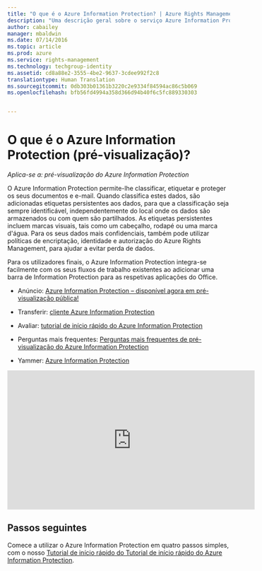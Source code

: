 ```yaml
---
title: "O que é o Azure Information Protection? | Azure Rights Management"
description: "Uma descrição geral sobre o serviço Azure Information Protection, agora em pré-visualização"
author: cabailey
manager: mbaldwin
ms.date: 07/14/2016
ms.topic: article
ms.prod: azure
ms.service: rights-management
ms.technology: techgroup-identity
ms.assetid: cd8a88e2-3555-4be2-9637-3cdee992f2c8
translationtype: Human Translation
ms.sourcegitcommit: 0db303b01361b3220c2e9334f84594ac86c5b069
ms.openlocfilehash: bfb56fd4994a358d366d94b40f6c5fc889330303


---
```


# O que é o Azure Information Protection (pré-visualização)?

*Aplica-se a: pré-visualização do Azure Information Protection*

O Azure Information Protection permite-lhe classificar, etiquetar e proteger os seus documentos e e-mail. Quando classifica estes dados, são adicionadas etiquetas persistentes aos dados, para que a classificação seja sempre identificável, independentemente do local onde os dados são armazenados ou com quem são partilhados. As etiquetas persistentes incluem marcas visuais, tais como um cabeçalho, rodapé ou uma marca d'água. Para os seus dados mais confidenciais, também pode utilizar políticas de encriptação, identidade e autorização do Azure Rights Management, para ajudar a evitar perda de dados. 

Para os utilizadores finais, o Azure Information Protection integra-se facilmente com os seus fluxos de trabalho existentes ao adicionar uma barra de Information Protection para as respetivas aplicações do Office. 

- Anúncio: [Azure Information Protection – disponível agora em pré-visualização pública!](https://blogs.technet.microsoft.com/enterprisemobility/2016/07/12/azure-information-protection-public-preview-available-now/)

- Transferir: [cliente Azure Information Protection](https://www.microsoft.com/en-us/download/details.aspx?id=53018)

- Avaliar: [tutorial de início rápido do Azure Information Protection](infoprotect-quick-start-tutorial.md) 

- Perguntas mais frequentes: [Perguntas mais frequentes de pré-visualização do Azure Information Protection](faq.md)

- Yammer: [Azure Information Protection](https://www.yammer.com/askipteam/#/threads/inGroup?type=in_group&feedId=8652489&view=all)


<iframe width="560" height="315" src="https://www.youtube.com/embed/N9Ip0m6d3G0" frameborder="0" allowfullscreen></iframe>

## Passos seguintes

Comece a utilizar o Azure Information Protection em quatro passos simples, com o nosso [Tutorial de início rápido do Tutorial de início rápido do Azure Information Protection](infoprotect-quick-start-tutorial.md).


<!--HONumber=Jul16_HO3-->


